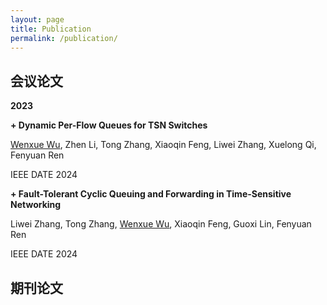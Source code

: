 ```yaml
---
layout: page
title: Publication
permalink: /publication/
---
```


## 会议论文

**2023**

__+ Dynamic Per-Flow Queues for TSN Switches__

  <u>Wenxue Wu</u>, Zhen Li, Tong Zhang, Xiaoqin Feng, Liwei Zhang, Xuelong Qi, Fenyuan Ren

  IEEE DATE 2024

__+ Fault-Tolerant Cyclic Queuing and Forwarding in Time-Sensitive Networking__

   Liwei Zhang, Tong Zhang, <u>Wenxue Wu</u>, Xiaoqin Feng, Guoxi Lin, Fenyuan Ren

  IEEE DATE 2024

## 期刊论文


